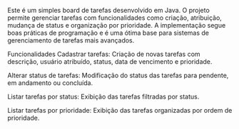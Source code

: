 Este é um simples board de tarefas desenvolvido em Java. O projeto permite gerenciar tarefas com funcionalidades como criação, atribuição, mudança de status e organização por prioridade. A implementação segue boas práticas de programação e é uma ótima base para sistemas de gerenciamento de tarefas mais avançados.

Funcionalidades
Cadastrar tarefas: Criação de novas tarefas com descrição, usuário atribuído, status, data de vencimento e prioridade.

Alterar status de tarefas: Modificação do status das tarefas para pendente, em andamento ou concluída.

Listar tarefas por status: Exibição das tarefas filtradas por status.

Listar tarefas por prioridade: Exibição das tarefas organizadas por ordem de prioridade.
